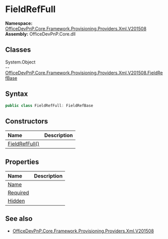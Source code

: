 # FieldRefFull
  
**Namespace:** [OfficeDevPnP.Core.Framework.Provisioning.Providers.Xml.V201508](OfficeDevPnP.Core.Framework.Provisioning.Providers.Xml.V201508.md)  
**Assembly:** OfficeDevPnP.Core.dll  
## Classes
System.Object  
-- [OfficeDevPnP.Core.Framework.Provisioning.Providers.Xml.V201508.FieldRefBase](OfficeDevPnP.Core.Framework.Provisioning.Providers.Xml.V201508.FieldRefBase.md)
## Syntax
```C#
public class FieldRefFull: FieldRefBase
```
## Constructors
|**Name**|**Description**|
|:-----|:-----|
| [FieldRefFull()](FieldRefFullconstructor1details.md) | 
## Properties
|**Name**|**Description**|
|:-----|:-----|
| [Name](FieldRefFull.Name.md) | 
| [Required](FieldRefFull.Required.md) | 
| [Hidden](FieldRefFull.Hidden.md) | 
## See also
- [OfficeDevPnP.Core.Framework.Provisioning.Providers.Xml.V201508](OfficeDevPnP.Core.Framework.Provisioning.Providers.Xml.V201508.md)
